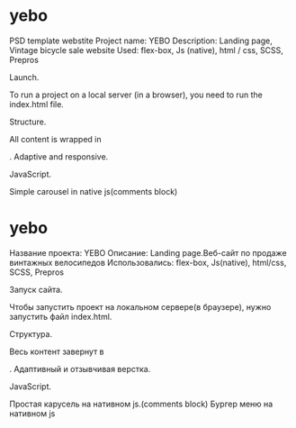# yebo
PSD template webstite
Project name: YEBO
Description:
Landing page, Vintage bicycle sale website
Used:
flex-box,
Js (native),
html / css,
SCSS,
Prepros

Launch.

To run a project on a local server (in a browser), you need to run the index.html file.

Structure.

All content is wrapped in <div class = "wrapper"> </div>.
Adaptive and responsive.

JavaScript.

Simple carousel in native js(comments block)


# yebo
Название проекта: YEBO
Описание:
Landing page.Веб-сайт по продаже винтажных велосипедов
Использовались:
flex-box,
Js(native),
html/css,
SCSS,
Prepros

Запуск сайта.

Чтобы запустить проект на локальном сервере(в браузере), нужно запустить файл index.html.

Структура.

Весь контент завернут в <div class="wrapper"></div>.
Адаптивный и отзывчивая верстка.

JavaScript.

Простая карусель на нативном js.(comments block)
Бургер меню на нативном js


